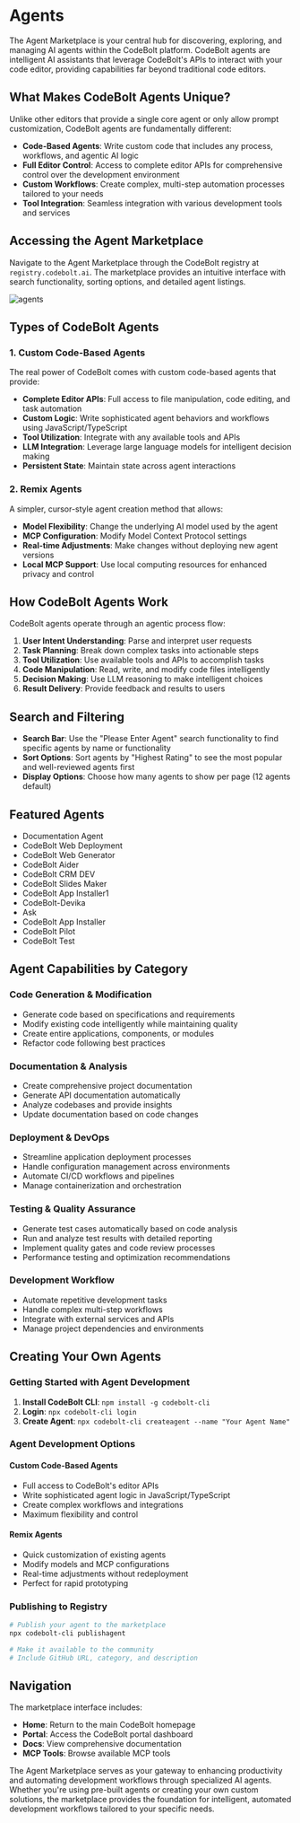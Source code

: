 # Agents

The Agent Marketplace is your central hub for discovering, exploring, and managing AI agents within the CodeBolt platform. CodeBolt agents are intelligent AI assistants that leverage CodeBolt's APIs to interact with your code editor, providing capabilities far beyond traditional code editors.

## What Makes CodeBolt Agents Unique?

Unlike other editors that provide a single core agent or only allow prompt customization, CodeBolt agents are fundamentally different:

- **Code-Based Agents**: Write custom code that includes any process, workflows, and agentic AI logic
- **Full Editor Control**: Access to complete editor APIs for comprehensive control over the development environment
- **Custom Workflows**: Create complex, multi-step automation processes tailored to your needs
- **Tool Integration**: Seamless integration with various development tools and services

## Accessing the Agent Marketplace

Navigate to the Agent Marketplace through the CodeBolt registry at `registry.codebolt.ai`. The marketplace provides an intuitive interface with search functionality, sorting options, and detailed agent listings.


![agents](/registry/agents.png)

## Types of CodeBolt Agents

### 1. Custom Code-Based Agents
The real power of CodeBolt comes with custom code-based agents that provide:
- **Complete Editor APIs**: Full access to file manipulation, code editing, and task automation
- **Custom Logic**: Write sophisticated agent behaviors and workflows using JavaScript/TypeScript
- **Tool Utilization**: Integrate with any available tools and APIs
- **LLM Integration**: Leverage large language models for intelligent decision making
- **Persistent State**: Maintain state across agent interactions

### 2. Remix Agents
A simpler, cursor-style agent creation method that allows:
- **Model Flexibility**: Change the underlying AI model used by the agent
- **MCP Configuration**: Modify Model Context Protocol settings
- **Real-time Adjustments**: Make changes without deploying new agent versions
- **Local MCP Support**: Use local computing resources for enhanced privacy and control

## How CodeBolt Agents Work

CodeBolt agents operate through an agentic process flow:

1. **User Intent Understanding**: Parse and interpret user requests
2. **Task Planning**: Break down complex tasks into actionable steps
3. **Tool Utilization**: Use available tools and APIs to accomplish tasks
4. **Code Manipulation**: Read, write, and modify code files intelligently
5. **Decision Making**: Use LLM reasoning to make intelligent choices
6. **Result Delivery**: Provide feedback and results to users

## Search and Filtering

- **Search Bar**: Use the "Please Enter Agent" search functionality to find specific agents by name or functionality
- **Sort Options**: Sort agents by "Highest Rating" to see the most popular and well-reviewed agents first
- **Display Options**: Choose how many agents to show per page (12 agents default)

## Featured Agents

- Documentation Agent
- CodeBolt Web Deployment
- CodeBolt Web Generator
- CodeBolt Aider
- CodeBolt CRM DEV
- CodeBolt Slides Maker
- CodeBolt App Installer1
- CodeBolt-Devika
- Ask
- CodeBolt App Installer
- CodeBolt Pilot
- CodeBolt Test

## Agent Capabilities by Category

### Code Generation & Modification
- Generate code based on specifications and requirements
- Modify existing code intelligently while maintaining quality
- Create entire applications, components, or modules
- Refactor code following best practices

### Documentation & Analysis
- Create comprehensive project documentation
- Generate API documentation automatically
- Analyze codebases and provide insights
- Update documentation based on code changes

### Deployment & DevOps
- Streamline application deployment processes
- Handle configuration management across environments
- Automate CI/CD workflows and pipelines
- Manage containerization and orchestration

### Testing & Quality Assurance
- Generate test cases automatically based on code analysis
- Run and analyze test results with detailed reporting
- Implement quality gates and code review processes
- Performance testing and optimization recommendations

### Development Workflow
- Automate repetitive development tasks
- Handle complex multi-step workflows
- Integrate with external services and APIs
- Manage project dependencies and environments

## Creating Your Own Agents

### Getting Started with Agent Development

1. **Install CodeBolt CLI**: `npm install -g codebolt-cli`
2. **Login**: `npx codebolt-cli login`
3. **Create Agent**: `npx codebolt-cli createagent --name "Your Agent Name"`

### Agent Development Options

#### Custom Code-Based Agents
- Full access to CodeBolt's editor APIs
- Write sophisticated agent logic in JavaScript/TypeScript
- Create complex workflows and integrations
- Maximum flexibility and control

#### Remix Agents
- Quick customization of existing agents
- Modify models and MCP configurations
- Real-time adjustments without redeployment
- Perfect for rapid prototyping

### Publishing to Registry

```bash
# Publish your agent to the marketplace
npx codebolt-cli publishagent

# Make it available to the community
# Include GitHub URL, category, and description
```

## Navigation

The marketplace interface includes:
- **Home**: Return to the main CodeBolt homepage
- **Portal**: Access the CodeBolt portal dashboard
- **Docs**: View comprehensive documentation
- **MCP Tools**: Browse available MCP tools

The Agent Marketplace serves as your gateway to enhancing productivity and automating development workflows through specialized AI agents. Whether you're using pre-built agents or creating your own custom solutions, the marketplace provides the foundation for intelligent, automated development workflows tailored to your specific needs.

